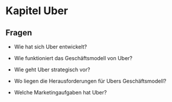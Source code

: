 # Kapitel Uber

## Fragen

- Wie hat sich Uber entwickelt?

- Wie funktioniert das Geschäftsmodell von Uber?

- Wie geht Uber strategisch vor?

- Wo liegen die Herausforderungen für Ubers Geschäftsmodell?

- Welche Marketingaufgaben hat Uber?